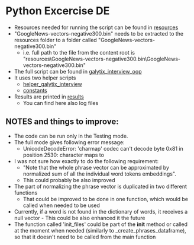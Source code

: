 # Python Excercise DE

* Resources needed for running the script can be found in [resources](resources)
* "GoogleNews-vectors-negative300.bin" needs to be extracted to the resources folder to a folder called "GoogleNews-vectors-negative300.bin"
  * i.e. full path to the file from the content root is "resources\GoogleNews-vectors-negative300.bin\GoogleNews-vectors-negative300.bin"
* The full script can be found in [galytix_interview_oop](galytix_interview_oop.py)
* It uses two helper scripts
  * [helper_galytix_interview](helper_galytix_interview.py)
  * [constants](constants.py)
* Results are printed in [results](results)
  * You can find here also log files


## NOTES and things to improve:
- The code can be run only in the Testing mode.
- The full mode gives following error message:
    - UnicodeDecodeError: 'charmap' codec can't decode byte 0x81 in position 2530: character maps to <undefined>
- I was not sure how exactly to do the following requirement:
    - "Note that the whole phrase vector can be approximated by normalized sum of all the individual word tokens embeddings".
    - This could probably be also improved
- The part of normalizing the phrase vector is duplicated in two different functions
    - That could be improved to be done in one function, which would be called when needed to be used
- Currently, if a word is not found in the dictionary of words, it receives a null vector - This could be also enhanced it the future
- The function called 'init_files' could be part of the __init__ method or called at the moment when needed
  (similarly to _create_phrases_dataframe), so that it doesn't need to be called from the main function
